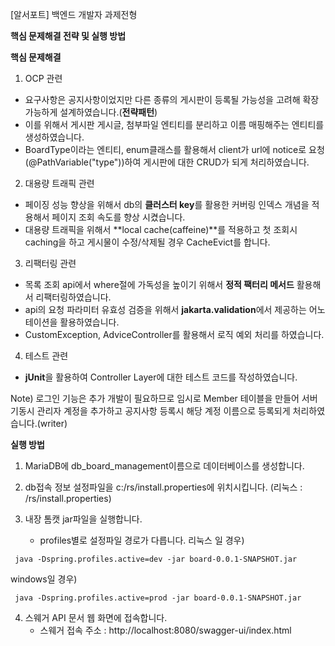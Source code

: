[알서포트] 백엔드 개발자 과제전형

**핵심 문제해결 전략 및 실행 방법**

**핵심 문제해결**
1) OCP 관련
- 요구사항은 공지사항이었지만 다른 종류의 게시판이 등록될 가능성을 고려해 확장가능하게 설계하였습니다.(**전략패턴**)
- 이를 위해서 게시판 게시글, 첨부파일 엔티티를 분리하고 이름 매핑해주는 엔티티를 생성하였습니다.
- BoardType이라는 엔티티, enum클래스를 활용해서 client가 url에 notice로 요청(@PathVariable("type"))하여 게시판에 대한 CRUD가 되게 처리하였습니다.

2) 대용량 트래픽 관련
- 페이징 성능 향상을 위해서 db의 **클러스터 key**를 활용한 커버링 인덱스 개념을 적용해서 페이지 조회 속도를 향상 시켰습니다.
- 대용량 트래픽을 위해서 **local cache(caffeine)**를 적용하고 첫 조회시 caching을 하고 게시물이 수정/삭제될 경우 CacheEvict를 합니다.

3) 리팩터링 관련 
- 목록 조회 api에서 where절에 가독성을 높이기 위해서 **정적 팩터리 메서드** 활용해서 리팩터링하였습니다.
- api의 요청 파라미터 유효성 검증을 위해서 **jakarta.validation**에서 제공하는 어노테이션을 활용하였습니다.
- CustomException, AdviceController를 활용해서 로직 예외 처리를 하였습니다.

4) 테스트 관련
- **jUnit**을 활용하여 Controller Layer에 대한 테스트 코드를 작성하였습니다.

Note) 로그인 기능은 추가 개발이 필요하므로 임시로 Member 테이블을 만들어 서버기동시 관리자 계정을 추가하고 
공지사항 등록시 해당 계정 이름으로 등록되게 처리하였습니다.(writer)

**실행 방법**
1) MariaDB에 db_board_management이름으로 데이터베이스를 생성합니다.

2) db접속 정보 설정파일을 c:/rs/install.properties에 위치시킵니다.
   (리눅스 : /rs/install.properties)

3) 내장 톰캣 jar파일을 실행합니다.
   - profiles별로 설정파일 경로가 다릅니다.
리눅스 일 경우)
```aiignore
 java -Dspring.profiles.active=dev -jar board-0.0.1-SNAPSHOT.jar
```

windows일 경우)
```aiignore
 java -Dspring.profiles.active=prod -jar board-0.0.1-SNAPSHOT.jar
```

4) 스웨거 API 문서 웹 화면에 접속합니다.
   - 스웨거 접속 주소 : http://localhost:8080/swagger-ui/index.html
